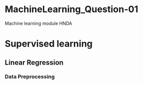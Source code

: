 # MachineLearning_Question-01

Machine learning module HNDA

# Supervised learning

## Linear Regression

### Data Preprocessing